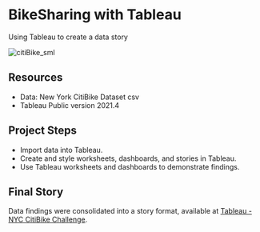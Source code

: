 # BikeSharing with Tableau
Using Tableau to create a data story

![citiBike_sml](https://user-images.githubusercontent.com/30667001/158973554-a847568e-1bcd-46ca-8a14-03cfb3523e47.png)

## Resources
* Data: New York CitiBike Dataset csv
* Tableau Public version 2021.4

## Project Steps
*	Import data into Tableau.
*	Create and style worksheets, dashboards, and stories in Tableau.
*	Use Tableau worksheets and dashboards to demonstrate findings.

## Final Story
Data findings were consolidated into a story format, available at [Tableau - NYC CitiBike Challenge](https://public.tableau.com/app/profile/stephanie8808/viz/NYCCitibikeChallenge_16487439334420/NYCCitiBikeChallenge?publish=yes).



